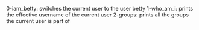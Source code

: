0-iam_betty: switches the current user to the user betty
1-who_am_i: prints the effective username of the current user
2-groups: prints all the groups the current user is part of
